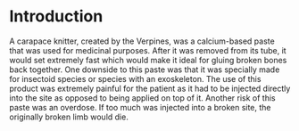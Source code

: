 # Introduction
A carapace knitter, created by the Verpines, was a calcium-based paste that was used for medicinal purposes.
After it was removed from its tube, it would set extremely fast which would make it ideal for gluing broken bones back together.
One downside to this paste was that it was specially made for insectoid species or species with an exoskeleton.
The use of this product was extremely painful for the patient as it had to be injected directly into the site as opposed to being applied on top of it.
Another risk of this paste was an overdose.
If too much was injected into a broken site, the originally broken limb would die.